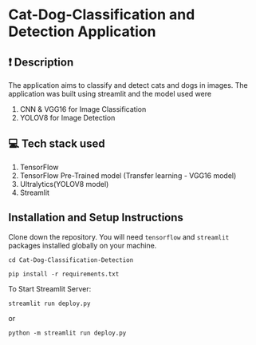 # Cat-Dog-Classification and Detection Application

## ❗ Description

The application aims to classify and detect cats and dogs in images. The application was built using streamlit and the model used were
1. CNN & VGG16 for Image Classification
2. YOLOV8 for Image Detection


## 💻 Tech stack used

1. TensorFlow
2. TensorFlow Pre-Trained model (Transfer learning - VGG16 model)
3. Ultralytics(YOLOV8 model)
4. Streamlit


## Installation and Setup Instructions

Clone down the repository. You will need `tensorflow` and `streamlit` packages installed globally on your machine.  

`cd Cat-Dog-Classification-Detection`

`pip install -r requirements.txt`

To Start Streamlit Server:

`streamlit run deploy.py` 

or

`python -m streamlit run deploy.py`
